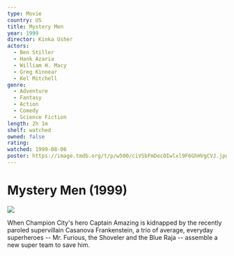 ```yaml
---
type: Movie
country: US
title: Mystery Men
year: 1999
director: Kinka Usher
actors:
  - Ben Stiller
  - Hank Azaria
  - William H. Macy
  - Greg Kinnear
  - Kel Mitchell
genre:
  - Adventure
  - Fantasy
  - Action
  - Comedy
  - Science Fiction
length: 2h 1m
shelf: watched
owned: false
rating:
watched: 1999-08-06
poster: https://image.tmdb.org/t/p/w500/ciVSbFmDecOIwlxl9F6GhHVgCVJ.jpg
---
```


# Mystery Men (1999)

![](https://image.tmdb.org/t/p/w500/ciVSbFmDecOIwlxl9F6GhHVgCVJ.jpg)

When Champion City's hero Captain Amazing is kidnapped by the recently paroled supervillain Casanova Frankenstein, a trio of average, everyday superheroes -- Mr. Furious, the Shoveler and the Blue Raja -- assemble a new super team to save him.